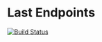 # Last Endpoints

[![Build Status](https://img.shields.io/travis/last/last-endpoints.svg?style=flat-square)](https://travis-ci.org/last/last-endpoints)
